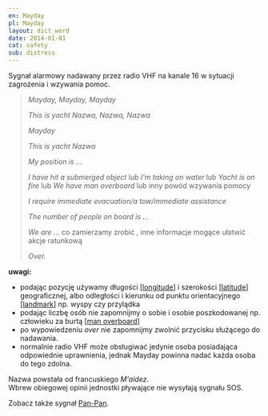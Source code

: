 ```yaml
---
en: Mayday
pl: Mayday
layout: dict_word
date: 2014-01-01
cat: safety
sub: distress
---
```


Sygnał alarmowy nadawany przez radio VHF na kanale 16 w sytuacji zagrożenia i wzywania pomoc.  

> *Mayday, Mayday, Mayday*   
>  
> *This is yacht Nazwa, Nazwa, Nazwa*  
>  
> *Mayday*  
>  
> *This is yacht Nazwa*  
>  
> *My position is ...*  
>  
> *I have hit a submerged object* lub *I'm taking on water* lub *Yacht is on fire* lub *We have man overboard* lub inny powód wzywania pomocy  
>  
> *I require immediate evacuation/a tow/immediate assistance*  
>  
> *The number of people on board is ...*  
>  
> *We are ...* co zamierzamy zrobić , inne informacje mogące ułatwić akcje ratunkową  
>  
> *Over.*  

**uwagi:**  

* podając pozycję używamy długości [[longitude](/dict/l/longitude/)] i szerokości [[latitude](/dict/l/latitude/)] geograficznej, 
albo odległości i kierunku od punktu orientacyjnego [[landmark](/dict/l/landmark/)] np. wyspy czy przylądka
* podając liczbę osób nie zapomnijmy o sobie i osobie poszkodowanej np. człowieku za burtą [[man overboard](/dict/m/man-overboard/)]
* po wypowiedzeniu *over* nie zapomnijmy zwolnić przycisku służącego do nadawania.
* normalnie radio VHF może obsługiwać jedynie osoba posiadająca odpowiednie uprawnienia, jednak Mayday powinna nadać każda osoba do tego zdolna.

Nazwa powstała od francuskiego *M'aidez*.  
Wbrew obiegowej opinii jednostki pływające nie wysyłają sygnału SOS.

Zobacz także sygnał [Pan-Pan](/dict/p/Pan-Pan/).

<!-- procedury na nowym radiu -->